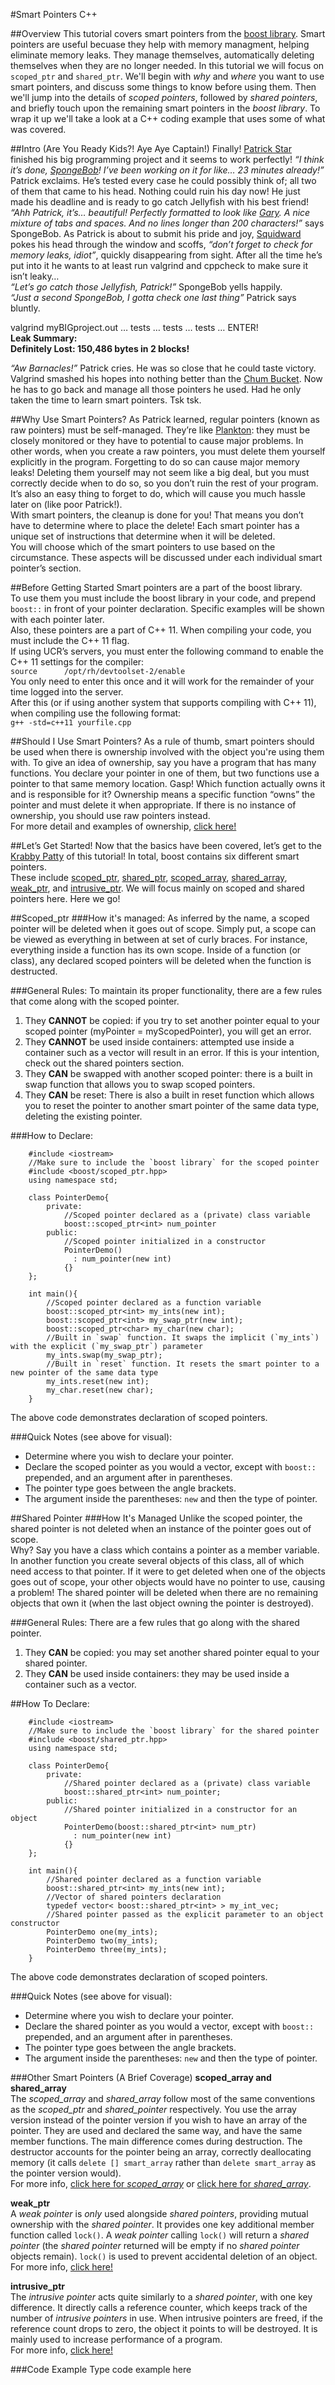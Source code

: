 #Smart Pointers C++

##Overview
This tutorial covers smart pointers from the 
[boost library](http://www.boost.org/doc/libs/1_57_0/libs/smart_ptr/smart_ptr.htm).
Smart pointers are useful becuase they help with memory managment, helping eliminate memory leaks.
They manage themselves, automatically deleting themselves when they are no longer needed.
In this tutorial we will focus on `scoped_ptr` and `shared_ptr`.
We'll begin with *why* and *where* you want to use smart pointers, and discuss some things to know before using them.
Then we'll jump into the details of *scoped pointers*, followed by *shared pointers*, and briefly touch upon the remaining smart pointers in the *boost library*. 
To wrap it up we'll take a look at a C++ coding example that uses some of what was covered.

##Intro (Are You Ready Kids?! Aye Aye Captain!)
Finally! [Patrick Star](http://spongebob.wikia.com/wiki/Patrick_Star) finished his big programming project and it seems to work perfectly! 
*“I think it’s done, [SpongeBob](http://spongebob.wikia.com/wiki/SpongeBob_SquarePants)! 
I’ve been working on it for like… 23 minutes already!”* Patrick exclaims. 
He’s tested every case he could possibly think of; all two of them that came to his head. 
Nothing could ruin his day now! He just made his deadline and is ready to go catch Jellyfish with his best friend! 
*“Ahh Patrick, it’s… beautiful! Perfectly formatted to look like [Gary](http://spongebob.wikia.com/wiki/Gary_the_Snail). 
A nice mixture of tabs and spaces. 
And no lines longer than 200 characters!”* says SpongeBob. 
As Patrick is about to submit his pride and joy, [Squidward](http://spongebob.wikia.com/wiki/Squidward_Tentacles) pokes his head through the window and scoffs, *“don’t forget to check for memory leaks, idiot”*, quickly disappearing from sight. 
After all the time he’s put into it he wants to at least run valgrind and cppcheck to make sure it isn’t leaky…<br>
*“Let’s go catch those Jellyfish, Patrick!”* SpongeBob yells happily.   
*“Just a second SpongeBob, I gotta check one last thing”* Patrick says bluntly.   

valgrind myBIGproject.out … tests … tests … tests … ENTER!   
**Leak Summary:**   
**Definitely Lost: 150,486 bytes in 2 blocks!**   

*“Aw Barnacles!”* Patrick cries.
He was so close that he could taste victory.
Valgrind smashed his hopes into nothing better than the [Chum Bucket](http://spongebob.wikia.com/wiki/Chum_Bucket).
Now he has to go back and manage all those pointers he used.
Had he only taken the time to learn smart pointers. Tsk tsk.

##Why Use Smart Pointers?
As Patrick learned, regular pointers (known as raw pointers) must be self-managed. 
They’re like [Plankton](http://spongebob.wikia.com/wiki/Sheldon_J._Plankton): they must be closely monitored or they have to potential to cause major problems.
In other words, when you create a raw pointers, you must delete them yourself explicitly in the program. 
Forgetting to do so can cause major memory leaks! 
Deleting them yourself may not seem like a big deal, but you must correctly decide when to do so, so you don’t ruin the rest of your program. 
It’s also an easy thing to forget to do, which will cause you much hassle later on (like poor Patrick!).  
With smart pointers, the cleanup is done for you! 
That means you don’t have to determine where to place the delete! 
Each smart pointer has a unique set of instructions that determine when it will be deleted.  
You will choose which of the smart pointers to use based on the circumstance. 
These aspects will be discussed under each individual smart pointer’s section.

##Before Getting Started
Smart pointers are a part of the boost library.  
To use them you must include the boost library in your code, and prepend `boost::` in front of your pointer declaration. 
Specific examples will be shown with each pointer later.  
Also, these pointers are a part of C++ 11. When compiling your code, you must include the C++ 11 flag.  
If using UCR’s servers, you must enter the following command to enable the C++ 11 settings for the compiler:   
`source	     /opt/rh/devtoolset-2/enable`   
You only need to enter this once and it will work for the remainder of your time logged into the server.   
After this (or if using another system that supports compiling with C++ 11), when compiling use the following format:   
`g++ -std=c++11 yourfile.cpp`
	
##Should I Use Smart Pointers?
As a rule of thumb, smart pointers should be used when there is ownership involved with the object you're using them with.
To give an idea of ownership, say you have a program that has many functions.
You declare your pointer in one of them, but two functions use a pointer to that same memory location.
Gasp! Which function actually owns it and is responsible for it?
Ownership means a specific function “owns” the pointer and must delete it when appropriate.
If there is no instance of ownership, you should use raw pointers instead.  
For more detail and examples of ownership, 
[click here!](http://ericlavesson.blogspot.com/2013/03/c-ownership-semantics.html)


##Let’s Get Started!
Now that the basics have been covered, let’s get to the 
[Krabby Patty](http://spongebob.wikia.com/wiki/Krabby_Patty) of this tutorial! 
In total, boost contains six different smart pointers.  
These include 
[scoped_ptr](http://www.boost.org/doc/libs/1_57_0/libs/smart_ptr/scoped_ptr.htm),
[shared_ptr](http://www.boost.org/doc/libs/1_57_0/libs/smart_ptr/shared_ptr.htm), 
[scoped_array](http://www.boost.org/doc/libs/1_57_0/libs/smart_ptr/scoped_array.htm), 
[shared_array](http://www.boost.org/doc/libs/1_57_0/libs/smart_ptr/shared_array.htm), 
[weak_ptr](http://www.boost.org/doc/libs/1_57_0/libs/smart_ptr/weak_ptr.htm), 
and [intrusive_ptr](http://www.boost.org/doc/libs/1_57_0/libs/smart_ptr/intrusive_ptr.html). 
We will focus mainly on scoped and shared pointers here.  Here we go!

##Scoped_ptr
###How it's managed:
As inferred by the name, a scoped pointer will be deleted when it goes out of scope. 
Simply put, a scope can be viewed as everything in between at set of curly braces.
For instance, everything inside a function has its own scope. 
Inside of a function (or class), any declared scoped pointers will be deleted when the function is destructed. 

###General Rules:
To maintain its proper functionality, there are a few rules that come along with the scoped pointer. 

1. They **CANNOT** be copied: if you try to set another pointer equal to your scoped pointer (myPointer = myScopedPointer), you will get an error.
2. They **CANNOT** be used inside containers: attempted use inside a container such as a vector will result in an error. If this is your intention, check out the shared pointers section.
3. They **CAN** be swapped with another scoped pointer: there is a built in swap function that allows you to swap scoped pointers.
4. They **CAN** be reset: There is also a built in reset function which allows you to reset the pointer to another smart pointer of the same data type, deleting the existing pointer.

###How to Declare:

```
	#include <iostream>
	//Make sure to include the `boost library` for the scoped pointer
	#include <boost/scoped_ptr.hpp>
	using namespace std;
		
	class PointerDemo{
		private:
			//Scoped pointer declared as a (private) class variable
			boost::scoped_ptr<int> num_pointer
		public:
			//Scoped pointer initialized in a constructor
			PointerDemo()
			  : num_pointer(new int)
			{}
	};	
	
	int main(){
		//Scoped pointer declared as a function variable
		boost::scoped_ptr<int> my_ints(new int);	
		boost::scoped_ptr<int> my_swap_ptr(new int);
		boost::scoped_ptr<char> my_char(new char);
		//Built in `swap` function. It swaps the implicit (`my_ints`) with the explicit (`my_swap_ptr`) parameter
		my_ints.swap(my_swap_ptr);	
		//Built in `reset` function. It resets the smart pointer to a new pointer of the same data type
		my_ints.reset(new int);		
		my_char.reset(new char);
	}
```

The above code demonstrates declaration of scoped pointers. 

###Quick Notes (see above for visual): 

* Determine where you wish to declare your pointer.
* Declare the scoped pointer as you would a vector, except with `boost::` prepended, and an argument after in parentheses.
* The pointer type goes between the angle brackets.
* The argument inside the parentheses: `new` and then the type of pointer.

##Shared Pointer
###How It's Managed
Unlike the scoped pointer, the shared pointer is not deleted when an instance of the pointer goes out of scope.  
Why? Say you have a class which contains a pointer as a member variable.
In another function you create several objects of this class, all of which need access to that pointer.
If it were to get deleted when one of the objects goes out of scope, your other objects would have no pointer to use, causing a problem!
The shared pointer will be deleted when there are no remaining objects that own it (when the last object owning the pointer is destroyed).

###General Rules:
There are a few rules that go along with the shared pointer. 

1. They **CAN** be copied: you may set another shared pointer equal to your shared pointer.
2. They **CAN** be used inside containers: they may be used inside a container such as a vector.

##How To Declare:

```
	#include <iostream>
	//Make sure to include the `boost library` for the shared pointer
	#include <boost/shared_ptr.hpp>
	using namespace std;
		
	class PointerDemo{
		private:
			//Shared pointer declared as a (private) class variable
			boost::shared_ptr<int> num_pointer;
		public:
			//Shared pointer initialized in a constructor for an object
			PointerDemo(boost::shared_ptr<int> num_ptr)
			  : num_pointer(new int)
			{}
	};	
	
	int main(){
		//Shared pointer declared as a function variable
		boost::shared_ptr<int> my_ints(new int);
		//Vector of shared pointers declaration
		typedef vector< boost::shared_ptr<int> > my_int_vec;
		//Shared pointer passed as the explicit parameter to an object constructor
		PointerDemo one(my_ints);
		PointerDemo two(my_ints);
		PointerDemo three(my_ints);
	}
```
The above code demonstrates declaration of scoped pointers.

###Quick Notes (see above for visual): 

* Determine where you wish to declare your pointer.
* Declare the shared pointer as you would a vector, except with `boost::` prepended, and an argument after in parentheses.
* The pointer type goes between the angle brackets.
* The argument inside the parentheses: `new` and then the type of pointer.

###Other Smart Pointers (A Brief Coverage)
**scoped_array and shared_array**   
The *scoped_array* and *shared_array* follow most of the same conventions as the *scoped_ptr* and *shared_pointer* respectively. 
You use the array version instead of the pointer version if you wish to have an array of the pointer.
They are used and declared the same way, and have the same member functions.
The main difference comes during destruction. 
The destructor accounts for the pointer being an array, correctly deallocating memory (it calls `delete [] smart_array` rather than `delete smart_array` as the pointer version would).   
For more info, [click here for *scoped_array*](http://flylib.com/books/en/1.437.1.24/1/)
or [click here for *shared_array*](http://flylib.com/books/en/1.437.1.26/1/).

**weak_ptr**   
A *weak pointer* is *only* used alongside *shared pointers*, providing mutual ownership with the *shared pointer*.
It provides one key additional member function called `lock()`.
A *weak pointer* calling `lock()` will return a *shared pointer* (the *shared pointer* returned will be empty if no *shared pointer* objects remain).
`lock()` is used to prevent accidental deletion of an object.   
For more info, [click here!](http://www.drdobbs.com/weak-pointers/184402026)

**intrusive_ptr**   
The *intrusive pointer* acts quite similarly to a *shared pointer*, with one key difference.
It directly calls a reference counter, which keeps track of the number of *intrusive pointers* in use.
When intrusive pointers are freed, if the reference count drops to zero, the object it points to will be destroyed.
It is mainly used to increase performance of a program.   
For more info, [click here!](http://baptiste-wicht.com/posts/2011/11/boost-intrusive_ptr.html)

###Code Example
Type code example here

